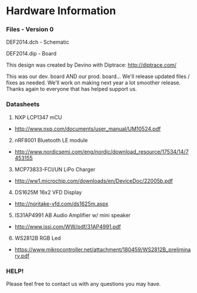 # Hardware Information

### Files - Version 0
DEF2014.dch - Schematic

DEF2014.dip - Board

This design was created by Devino with Diptrace: http://diptrace.com/

This was our dev. board AND our prod. board... We'll release updated files / fixes as needed. We'll work on making next year a lot smoother release. Thanks again to everyone that has helped support us.


### Datasheets

1. NXP LCP1347 mCU
  * http://www.nxp.com/documents/user_manual/UM10524.pdf
2. nRF8001 Bluetooth LE module
  * http://www.nordicsemi.com/eng/nordic/download_resource/17534/14/7453155
3. MCP73833-FCI/UN LiPo Charger
  * http://ww1.microchip.com/downloads/en/DeviceDoc/22005b.pdf
4. DS1625M 16x2 VFD Display
  * http://noritake-vfd.com/ds1625m.aspx
5. IS31AP4991 AB Audio Amplifier w/ mini speaker
  * http://www.issi.com/WW/pdf/31AP4991.pdf
6. WS2812B RGB Led
  * https://www.mikrocontroller.net/attachment/180459/WS2812B_preliminary.pdf


### HELP!
Please feel free to contact us with any questions you may have.
